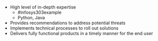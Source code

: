 - High level of in-depth expertise
	- #infosys303example 
	- Python, Java
- Provides recommendations to address potential threats
- Implements technical processes to roll out solutions
- Delivers fully functional products in a timely manner for the end user
